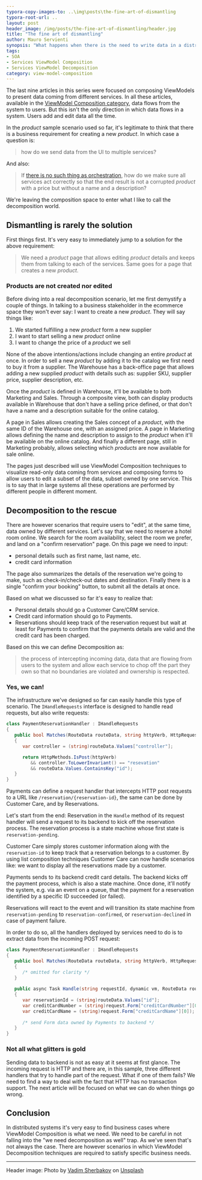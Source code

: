 ```yaml
---
typora-copy-images-to: ..\img\posts\the-fine-art-of-dismantling
typora-root-url: ..
layout: post
header_image: /img/posts/the-fine-art-of-dismantling/header.jpg
title: "The fine art of dismantling"
author: Mauro Servienti
synopsis: "What happens when there is the need to write data in a distributed system? What if this data needs to go to different services? How do services participate in this process like they do for the Composition part? This is when ViewModel Decomposition comes into play. Let's have a look at what it is and especially when it's really needed."
tags:
- SOA
- Services ViewModel Composition
- Services ViewModel Decomposition
category: view-model-composition
---
```


The last nine articles in this series were focused on composing ViewModels to present data coming from different services. In all these articles, available in the [ViewModel Composition category](/categories/view-model-composition.html), data flows from the system to users. But this isn't the only direction in which data flows in a system. Users add and edit data all the time.

In the *product* sample scenario used so far, it's legitimate to think that there is a business requirement for creating a new *product*. In which case a question is:

> how do we send data from the UI to multiple services?

And also:

> If [there is no such thing as orchestration](/view-model-composition/2019/04/09/slice-it.html), how do we make sure all services act correctly so that the end result is not a corrupted *product* with a price but without a name and a description?

We're leaving the composition space to enter what I like to call the decomposition world.

## Dismantling is rarely the solution

First things first. It's very easy to immediately jump to a solution for the above requirement:

> We need a *product* page that allows editing *product* details and keeps them from talking to each of the services. Same goes for a page that creates a new *product*.

### Products are not created nor edited

Before diving into a real decomposition scenario, let me first demystify a couple of things. In talking to a business stakeholder in the ecommerce space they won't ever say: I want to create a new *product*. They will say things like:

1. We started fulfilling a new *product* form a new supplier
2. I want to start selling a new *product* online
3. I want to change the price of a *product* we sell

None of the above intentions/actions include changing an entire *product* at once. In order to sell a new *product* by adding it to the catalog we first need to buy it from a supplier. The Warehouse has a back-office page that allows adding a new supplied *product* with details such as: supplier SKU, supplier price, supplier description, etc.

Once the *product* is defined in Warehouse, it'll be available to both Marketing and Sales. Through a composite view, both can display products available in Warehouse that don't have a selling price defined, or that don't have a name and a description suitable for the online catalog.

A page in Sales allows creating the Sales concept of a *product*, with the same ID of the Warehouse one, with an assigned price. A page in Marketing allows defining the name and description to assign to the *product* when it'll be available on the online catalog. And finally a different page, still in Marketing probably, allows selecting which *products* are now available for sale online.

The pages just described will use ViewModel Composition techniques to visualize read-only data coming from services and composing forms to allow users to edit a subset of the data, subset owned by one service. This is to say that in large systems all these operations are performed by different people in different moment.

## Decomposition to the rescue

There are however scenarios that require users to "edit", at the same time, data owned by different services. Let's say that we need to reserve a hotel room online. We search for the room availability, select the room we prefer, and land on a "confirm reservation" page. On this page we need to input:

- personal details such as first name, last name, etc.
- credit card information

The page also summarizes the details of the reservation we're going to make, such as check-in/check-out dates and destination. Finally there is a single "confirm your booking" button, to submit all the details at once.

Based on what we discussed so far it's easy to realize that:

* Personal details should go a Customer Care/CRM service.
* Credit card information should go to Payments.
* Reservations should keep track of the reservation request but wait at least for Payments to confirm that the payments details are valid and the credit card has been charged.

Based on this we can define Decomposition as:

> the process of intercepting incoming data, data that are flowing from users to the system and allow each service to chop off the part they own so that no boundaries are violated and ownership is respected.

### Yes, we can!

The infrastructure we've designed so far can easily handle this type of scenario. The `IHandleRequests` interface is designed to handle read requests, but also write requests:

```csharp
class PaymentReservationHandler : IHandleRequests
{
   public bool Matches(RouteData routeData, string httpVerb, HttpRequest request)
   {
      var controller = (string)routeData.Values["controller"];

      return HttpMethods.IsPost(httpVerb)
         && controller.ToLowerInvariant() == "resevation"
         && routeData.Values.ContainsKey("id");
   }
}
```

Payments can define a request handler that intercepts HTTP post requests to a URL like `/reservation/{reservation-id}`, the same can be done by Customer Care, and by Reservations.

Let's start from the end: Reservation in the `Handle` method of its request handler will send a request to its backend to kick off the reservation process. The reservation process is a state machine whose first state is `reservation-pending`.

Customer Care simply stores customer information along with the `reservation-id` to keep track that a reservation belongs to a customer. By using list composition techniques Customer Care can now handle scenarios like: we want to display all the reservations made by a customer.

Payments sends to its backend credit card details. The backend kicks off the payment process, which is also a state machine. Once done, it'll notify the system, e.g. via an event on a queue, that the payment for a reservation identified by a specific ID succeeded (or failed).

Reservations will react to the event and will transition its state machine from `reservation-pending` to `reservation-confirmed`, or `reservation-declined` in case of payment failure.

In order to do so, all the handlers deployed by services need to do is to extract data from the incoming POST request:

```csharp
class PaymentReservationHandler : IHandleRequests
{
   public bool Matches(RouteData routeData, string httpVerb, HttpRequest request)
   {
      /* omitted for clarity */
   }
   
   public async Task Handle(string requestId, dynamic vm, RouteData routeData, HttpRequest request)
   {
      var reservationId = (string)routeData.Values["id"];
      var creditCardNumber = (string)request.Form["creditCardNumber"][0]);
      var creditCardName = (string)request.Form["creditCardName"][0]);
      
      /* send Form data owned by Payments to backend */
   }
}
```

### Not all what glitters is gold

Sending data to backend is not as easy at it seems at first glance. The incoming request is HTTP and there are, in this sample, three different handlers that try to handle part of the request. What if one of them fails? We need to find a way to deal with the fact that HTTP has no transaction support. The next article will be focused on what we can do when things go wrong.

## Conclusion

In distributed systems it's very easy to find business cases where ViewModel Composition is what we need. We need to be careful in not falling into the "we need decomposition as well" trap. As we've seen that's not always the case. There are however scenarios in which ViewModel Decomposition techniques are required to satisfy specific business needs.

---

Header image: Photo by [Vadim Sherbakov](https://unsplash.com/photos/osSryggkso4?utm_source=unsplash&utm_medium=referral&utm_content=creditCopyText) on [Unsplash](https://unsplash.com/?utm_source=unsplash&utm_medium=referral&utm_content=creditCopyText)
